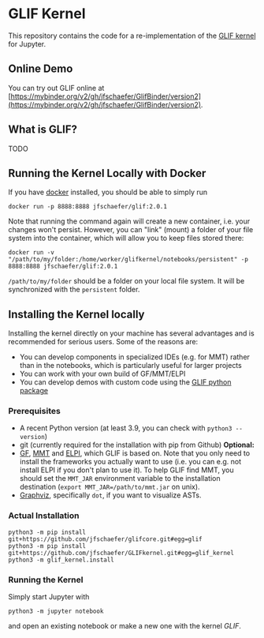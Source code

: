 GLIF Kernel
===========

This repository contains the code for a re-implementation of the [GLIF kernel](https://github.com/kwarc/glif) for Jupyter.

## Online Demo
You can try out GLIF online at
[https://mybinder.org/v2/gh/jfschaefer/GlifBinder/version2](https://mybinder.org/v2/gh/jfschaefer/GlifBinder/version2).


## What is GLIF?
TODO


## Running the Kernel Locally with Docker
If you have [docker](https://www.docker.com/) installed,
you should be able to simply run
```shell
docker run -p 8888:8888 jfschaefer/glif:2.0.1
```
Note that running the command again will create a new container,
i.e. your changes won't persist.
However, you can "link" (mount) a folder of your file system
into the container, which will allow you to keep files stored there:
```shell
docker run -v "/path/to/my/folder:/home/worker/glifkernel/notebooks/persistent" -p 8888:8888 jfschaefer/glif:2.0.1
```
`/path/to/my/folder` should be a folder on your local file system.
It will be synchronized with the `persistent` folder.

## Installing the Kernel locally
Installing the kernel directly on your machine has several advantages and is recommended
for serious users.
Some of the reasons are:
* You can develop components in specialized IDEs (e.g. for MMT) rather than in the notebooks,
    which is particularly useful for larger projects
* You can work with your own build of GF/MMT/ELPI
* You can develop demos with custom code using the [GLIF python package](https://github.com/jfschaefer/glifcore)

### Prerequisites
* A recent Python version (at least 3.9, you can check with `python3 --version`)
* git (currently required for the installation with pip from Github)
**Optional:**
* [GF](https://www.grammaticalframework.org/), [MMT](https://uniformal.github.io/) and [ELPI](https://github.com/lpcic/elpi), which GLIF is based on.
    Note that you only need to install the frameworks you actually want to use (i.e. you can e.g. not install ELPI if you don't plan to use it).
    To help GLIF find MMT, you should set the `MMT_JAR` environment variable to the installation destination (`export MMT_JAR=/path/to/mmt.jar` on unix).
* [Graphviz](https://www.graphviz.org/), specifically `dot`, if you want to  visualize ASTs.


### Actual Installation
```shell
python3 -m pip install git+https://github.com/jfschaefer/glifcore.git#egg=glif
python3 -m pip install git+https://github.com/jfschaefer/GLIFkernel.git#egg=glif_kernel
python3 -m glif_kernel.install
```

### Running the Kernel
Simply start Jupyter with
```
python3 -m jupyter notebook
```
and open an existing notebook or make a new one with the kernel *GLIF*.

